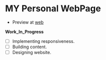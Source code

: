 # MY Personal WebPage

* Preview at [web](vsunkara23.github.io)


**Work_In_Progress** 
- [ ] Implementing responsiveness.
- [ ] Building content. 
- [ ] Designing website.
